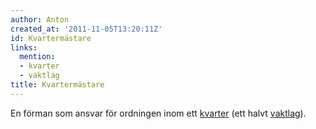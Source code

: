 ```yaml
---
author: Anton
created_at: '2011-11-05T13:20:11Z'
id: Kvartermästare
links:
  mention:
  - kvarter
  - vaktlag
title: Kvartermästare
---
```


En förman som ansvar för ordningen inom ett [kvarter] (ett halvt [vaktlag]).

  [kvarter]: kvarter
  [vaktlag]: vaktlag
